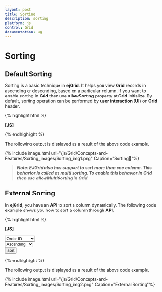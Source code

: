 ```yaml
---
layout: post
title: Sorting
description: sorting
platform: js
control: Grid
documentation: ug
---
```


# Sorting

## Default Sorting

Sorting is a basic technique in **ejGrid**. It helps you view **Grid** records in ascending or descending, based on a particular column. If you want to enable sorting in **Grid** then use **allowSorting** property at **Grid** initialize. By default, sorting operation can be performed by **user interaction** (**UI**) on **Grid** header.

{% highlight html %}

**[JS]**

<div id="Grid"></div>
        <script type="text/javascript">
            $(function () {// Document is ready.
                $("#Grid").ejGrid({
                    dataSource: window.gridData,
                    allowSorting: true,
                    allowPaging: true,
                });
            });
        </script>


{% endhighlight %}



The following output is displayed as a result of the above code example.

{% include image.html url="/js/Grid/Concepts-and-Features/Sorting_images/Sorting_img1.png" Caption="Sorting"%}

> _**Note: EJGrid also has support to sort more than one column. This behavior is called as multi sorting. To enable this behavior in Grid then use allowMultiSorting in Grid.**_

## External Sorting

In **ejGrid**, you have an **API** to sort a column dynamically. The following code example shows you how to sort a column through **API**. 

{% highlight html %}

**[JS]**

<select id="columns">
            <option value="OrderID">Order ID</option>
            <option value="CustomerID">Customer ID</option>
            <option value="EmployeeID">Employee ID</option>
            <option value="ShipCity">Ship City</option>
        </select>
        <br/>
        <select id="direction">
            <option>Ascending</option>
            <option>Descending</option>
        </select>     
        <br/>
        <input type="button" value="sort" id="sort"/>
        <br/>
        <div id="Grid"></div>
        <script type="text/javascript">
            $(function () {// Document is ready.
                $("#Grid").ejGrid({
                    dataSource: window.gridData,
                  **allowSorting: true,**
                    **allowMultiSorting: true,**
                    allowPaging: true,
                });
                $("#columns,#direction").ejDropDownList();
                $("#sort").ejButton({
                    click: function(args) {
                        $("#Grid").ejGrid("sortColumn", $("#columns").ejDropDownList("getSelectedValue"), ej.sortOrder[$("#direction").ejDropDownList("getSelectedValue")]);
                    }
                });
            });
        </script>


{% endhighlight %}



The following output is displayed as a result of the above code example.

{% include image.html url="/js/Grid/Concepts-and-Features/Sorting_images/Sorting_img2.png" Caption="External Sorting"%}


